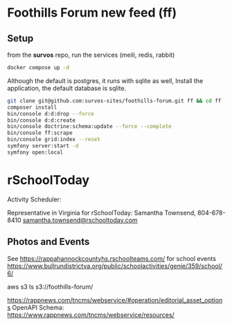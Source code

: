 # Foothills Forum new feed (ff)

## Setup

from the __survos__ repo, run the services (meili, redis, rabbit)
```bash
docker compose up -d
```

Although the default is postgres, it runs with sqlite as well, 
Install the application, the default database is sqlite.

```bash
git clone git@github.com:survos-sites/foothills-forum.git ff && cd ff
composer install
bin/console d:d:drop --force
bin/console d:d:create
bin/console doctrine:schema:update --force --complete
bin/console ff:scrape
bin/console grid:index --reset
symfony server:start -d
symfony open:local 
```

# rSchoolToday

Activity Scheduler: 

Representative in Virginia for rSchoolToday:  Samantha Townsend, 804-678-8410 samantha.townsend@rschooltoday.com

## Photos and Events

See https://rappahannockcountyhs.rschoolteams.com/ for school events
https://www.bullrundistrictva.org/public/schoolactivities/genie/359/school/6/

aws s3 ls s3://foothills-forum/

https://rappnews.com/tncms/webservice/#operation/editorial_asset_options
OpenAPI Schema: https://www.rappnews.com/tncms/webservice/resources/

